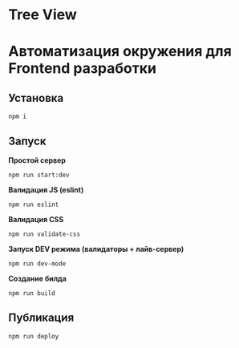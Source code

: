 # Tree View

# Автоматизация окружения для Frontend разработки

## Установка

```
npm i
```

## Запуск

**Простой сервер**

```
npm run start:dev
```

**Валидация JS (eslint)**

```
npm run eslint
```

**Валидация CSS**

```
npm run validate-css
```

**Запуск DEV режима (валидаторы + лайв-сервер)**

```
npm run dev-mode
```

**Создание билда**

```
npm run build
```

## Публикация

```
npm run deploy
```

